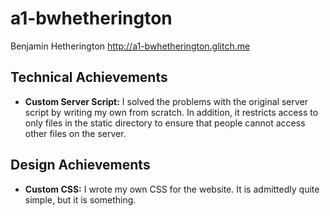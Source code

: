 # a1-bwhetherington

Benjamin Hetherington
http://a1-bwhetherington.glitch.me

## Technical Achievements

- **Custom Server Script:** I solved the problems with the original server script by writing my own from scratch. In addition, it restricts access to only files in the static directory to ensure that people cannot access other files on the server.

## Design Achievements

- **Custom CSS:** I wrote my own CSS for the website. It is admittedly quite simple, but it is something.
